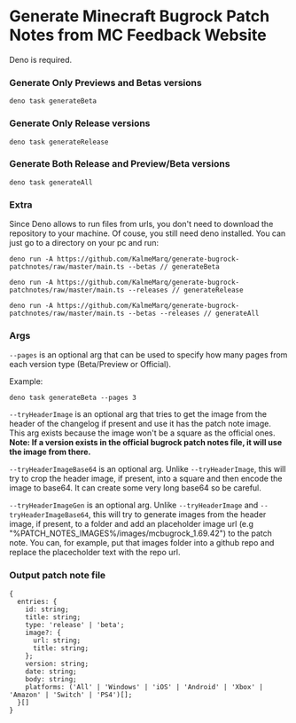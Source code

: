 # Generate Minecraft Bugrock Patch Notes from MC Feedback Website
Deno is required.

### Generate Only Previews and Betas versions
```
deno task generateBeta
```

### Generate Only Release versions
```
deno task generateRelease
```

### Generate Both Release and Preview/Beta versions
```
deno task generateAll
```

### Extra
Since Deno allows to run files from urls, you don't need to download the repository to your machine. Of couse, you still need deno installed. You can just go to a directory on your pc and run:

```
deno run -A https://github.com/KalmeMarq/generate-bugrock-patchnotes/raw/master/main.ts --betas // generateBeta
```
```
deno run -A https://github.com/KalmeMarq/generate-bugrock-patchnotes/raw/master/main.ts --releases // generateRelease
```
```
deno run -A https://github.com/KalmeMarq/generate-bugrock-patchnotes/raw/master/main.ts --betas --releases // generateAll
```

### Args
```--pages``` is an optional arg that can be used to specify how many pages from each version type (Beta/Preview or Official).

Example:
```
deno task generateBeta --pages 3
```

```--tryHeaderImage``` is an optional arg that tries to get the image from the header of the changelog if present and use it has the patch note image. This arg exists because the image won't be a square as the official ones. **Note: If a version exists in the official bugrock patch notes file, it will use the image from there.**

```--tryHeaderImageBase64``` is an optional arg. Unlike ```--tryHeaderImage```, this will try to crop the header image, if present, into a square and then encode the image to base64. It can create some very long base64 so be careful.

```--tryHeaderImageGen``` is an optional arg. Unlike ```--tryHeaderImage``` and ```--tryHeaderImageBase64```, this will try to generate images from the header image, if present, to a folder and add an placeholder image url (e.g "%PATCH_NOTES_IMAGES%/images/mcbugrock_1.69.42") to the patch note. You can, for example, put that images folder into a github repo and replace the placecholder text with the repo url.

### Output patch note file

```
{
  entries: {
    id: string;
    title: string;
    type: 'release' | 'beta';
    image?: {
      url: string;
      title: string;
    };
    version: string;
    date: string;
    body: string;
    platforms: ('All' | 'Windows' | 'iOS' | 'Android' | 'Xbox' | 'Amazon' | 'Switch' | 'PS4')[];
  }[]
}
```